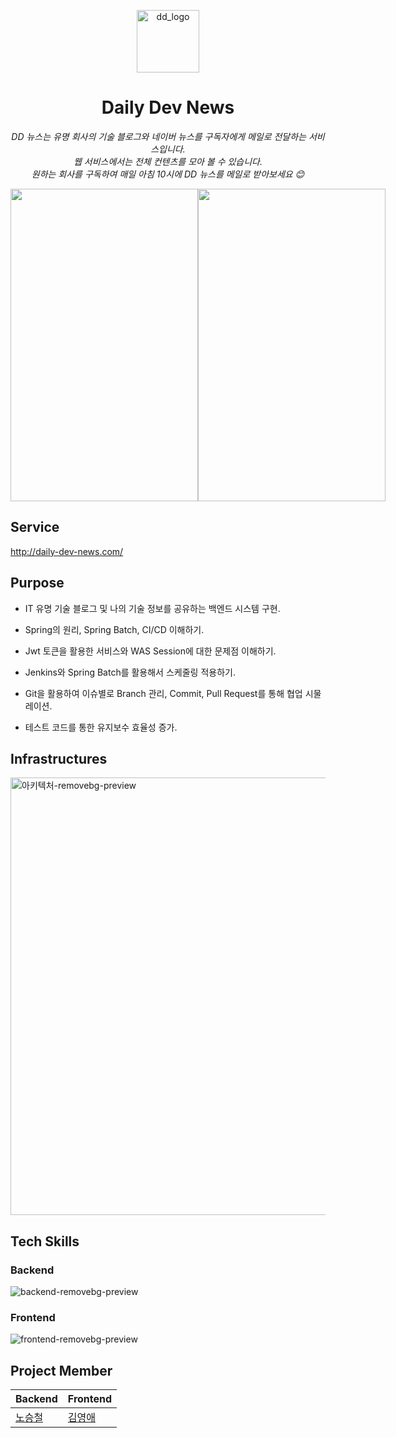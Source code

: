 <p align="center">
  <img src="https://github.com/TEAM-KN/daily_dev_back/assets/51324045/90e640de-94c1-4df0-b51c-ddd28d555d0d" alt="dd_logo" width="100">
</p>
<h1 align="center">Daily Dev News</h1>

<p align="center">
  <em>DD 뉴스는 유명 회사의 기술 블로그와 네이버 뉴스를 구독자에게 메일로 전달하는 서비스입니다.</em><br>
  <em>웹 서비스에서는 전체 컨텐츠를 모아 볼 수 있습니다.</em><br>
  <em>원하는 회사를 구독하여 매일 아침 10시에 DD 뉴스를 메일로 받아보세요 😊</em>
</p>

<div align="center" style="display: flex">
  <img src="https://user-images.githubusercontent.com/51324045/227776120-a20614dc-a7ee-42ee-af2a-ffae34c6784b.gif" width="300" height="500"/>  
  <img src="https://user-images.githubusercontent.com/51324045/227776270-bcefe171-7077-49b3-8801-83a8cbd4d2c4.gif" width="300" height="500"/>
</div>

## Service 
http://daily-dev-news.com/

## Purpose
  * IT 유명 기술 블로그 및 나의 기술 정보를 공유하는 백엔드 시스템 구현.
    
  * Spring의 원리, Spring Batch, CI/CD 이해하기.
    
  * Jwt 토큰을 활용한 서비스와 WAS Session에 대한 문제점 이해하기.
    
  * Jenkins와 Spring Batch를 활용해서 스케줄링 적용하기.
    
  * Git을 활용하여 이슈별로 Branch 관리, Commit, Pull Request를 통해 협업 시물레이션.
    
  * 테스트 코드를 통한 유지보수 효율성 증가.  

## Infrastructures
<img width="700" alt="아키텍처-removebg-preview" src="https://github.com/TEAM-KN/daily_dev_back/assets/51324045/5e594a8e-b7f4-47f5-ad3c-1abe64549816">


## Tech Skills
### Backend
  ![backend-removebg-preview](https://github.com/TEAM-KN/daily_dev_back/assets/51324045/eb5c36d3-9e98-4d9f-8ea2-5c5b1610c508)

    
### Frontend
  ![frontend-removebg-preview](https://github.com/TEAM-KN/daily_dev_back/assets/51324045/a587fdfb-1309-4c79-adb6-2a20891ac986)

 
## Project Member
|Backend|Frontend|
|------|------|
|[노승철](https://github.com/stc9606)|[김영애](https://github.com/kkomyoung)|
